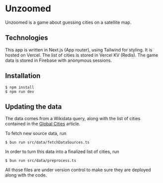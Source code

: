 # Unzoomed

Unzoomed is a game about guessing cities on a satellite map.

## Technologies

This app is written in Next.js (App router), using Tailwind for styling. It is hosted on Vercel.
The list of cities is stored in Vercel KV (Redis).
The game data is stored in Firebase with anonymous sessions.

## Installation

```
$ npm install
$ npm run dev
```

## Updating the data

The data comes from a Wikidata query, along with the list of cities contained in the [Global Cities](https://en.wikipedia.org/wiki/Globalization_and_World_Cities_Research_Network) article.

To fetch new source data, run

```
$ bun run src/data/fetchDataSources.ts
```

In order to turn this data into a finalized list of cities, run

```
$ bun run src/data/preprocess.ts
```

All those files are under version control to make sure they are deployed along with the code.
